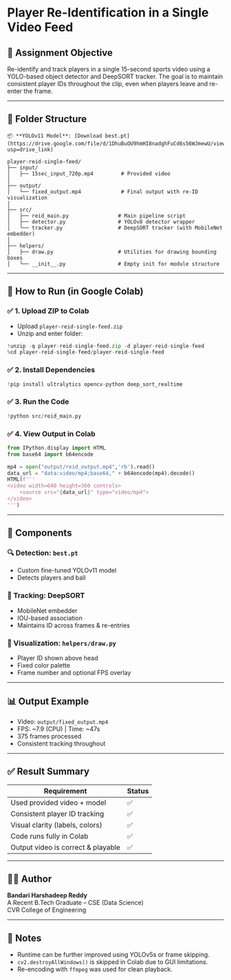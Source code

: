 # Player Re-Identification in a Single Video Feed

## 🎯 Assignment Objective
Re-identify and track players in a single 15-second sports video using a YOLO-based object detector and DeepSORT tracker. The goal is to maintain consistent player IDs throughout the clip, even when players leave and re-enter the frame.

---

## 📂 Folder Structure
```
📦 **YOLOv11 Model**: [Download best.pt](https://drive.google.com/file/d/1DhuBuOU9hmHI8nadghFuCd6s56WJmewU/view?usp=drive_link)

player-reid-single-feed/
├── input/
│   ├── 15sec_input_720p.mp4         # Provided video
│
├── output/
│   └── fixed_output.mp4             # Final output with re-ID visualization
│
├── src/
│   ├── reid_main.py                # Main pipeline script
│   ├── detector.py                 # YOLOv8 detector wrapper
│   └── tracker.py                  # DeepSORT tracker (with MobileNet embedder)
│
├── helpers/
│   ├── draw.py                     # Utilities for drawing bounding boxes
│   └── __init__.py                 # Empty init for module structure
```

---

## 🚀 How to Run (in Google Colab)

### ✅ 1. Upload ZIP to Colab
- Upload `player-reid-single-feed.zip`
- Unzip and enter folder:
```python
!unzip -q player-reid-single-feed.zip -d player-reid-single-feed
%cd player-reid-single-feed/player-reid-single-feed
```

### ✅ 2. Install Dependencies
```python
!pip install ultralytics opencv-python deep_sort_realtime
```

### ✅ 3. Run the Code
```python
!python src/reid_main.py
```

### ✅ 4. View Output in Colab
```python
from IPython.display import HTML
from base64 import b64encode

mp4 = open("output/reid_output.mp4",'rb').read()
data_url = "data:video/mp4;base64," + b64encode(mp4).decode()
HTML(f'''
<video width=640 height=360 controls>
    <source src="{data_url}" type="video/mp4">
</video>
''')
```

---

## 🧠 Components

### 🔍 Detection: `best.pt`
- Custom fine-tuned YOLOv11 model
- Detects players and ball

### 🔄 Tracking: DeepSORT
- MobileNet embedder
- IOU-based association
- Maintains ID across frames & re-entries

### 🎨 Visualization: `helpers/draw.py`
- Player ID shown above head
- Fixed color palette
- Frame number and optional FPS overlay

---

## 📊 Output Example
- Video: `output/fixed_output.mp4`
- FPS: ~7.9 (CPU) | Time: ~47s
- 375 frames processed
- Consistent tracking throughout

---

## ✅ Result Summary
| Requirement                        | Status |
|-----------------------------------|--------|
| Used provided video + model       | ✅     |
| Consistent player ID tracking     | ✅     |
| Visual clarity (labels, colors)   | ✅     |
| Code runs fully in Colab          | ✅     |
| Output video is correct & playable| ✅     |

---

## 🧑‍💻 Author
**Bandari Harshadeep Reddy**  
A Recent B.Tech Graduate – CSE (Data Science)  
CVR College of Engineering

---

## 📝 Notes
- Runtime can be further improved using YOLOv5s or frame skipping.
- `cv2.destroyAllWindows()` is skipped in Colab due to GUI limitations.
- Re-encoding with `ffmpeg` was used for clean playback.
